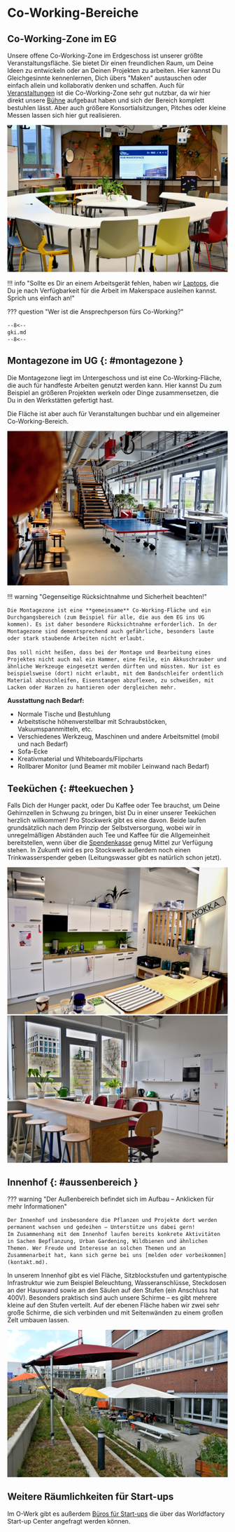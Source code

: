 # Co-Working-Bereiche

## Co-Working-Zone im EG

Unsere offene Co-Working-Zone im Erdgeschoss ist unserer größte Veranstaltungsfläche. Sie bietet Dir einen freundlichen Raum, um Deine Ideen zu entwickeln oder an Deinen Projekten zu arbeiten. Hier kannst Du Gleichgesinnte kennenlernen, Dich übers "Maken" austauschen oder einfach allein und kollaborativ denken und schaffen. Auch für [Veranstaltungen](veranstaltungen.md) ist die Co-Working-Zone sehr gut nutzbar, da wir hier direkt unsere [Bühne](medienlabor.md#live) aufgebaut haben und sich der Bereich komplett bestuhlen lässt. Aber auch größere Konsortialsitzungen, Pitches oder kleine Messen lassen sich hier gut realisieren.

![@RUB-Makerspace: Co-Working (CC BY-SA 4.0)](medien/RUB-Makerspace_Co-EG_CC-BY-SA-40.jpg)


!!! info "Sollte es Dir an einem Arbeitsgerät fehlen, haben wir [Laptops](digitallabor.md#it), die Du je nach Verfügbarkeit für die Arbeit im Makerspace ausleihen kannst. Sprich uns einfach an!"

??? question "Wer ist die Ansprechperson fürs Co-Working?"
    
    --8<--
    gki.md
    --8<--

## Montagezone im UG {: #montagezone }

Die Montagezone liegt im Untergeschoss und ist eine Co-Working-Fläche, die auch für handfeste Arbeiten genutzt werden kann. Hier kannst Du zum Beispiel an größeren Projekten werkeln oder Dinge zusammensetzen, die Du in den Werkstätten gefertigt hast.   

Die Fläche ist aber auch für Veranstaltungen buchbar und ein allgemeiner Co-Working-Bereich.

![@RUB-Makerspace: Montagezone (CC BY-SA 4.0)](medien/RUB-Makerspace_Co-UG_CC-BY-SA-40.jpg)

!!! warning "Gegenseitige Rücksichtnahme und Sicherheit beachten!"

    Die Montagezone ist eine **gemeinsame** Co-Working-Fläche und ein Durchgangsbereich (zum Beispiel für alle, die aus dem EG ins UG kommen). Es ist daher besondere Rücksichtnahme erforderlich. In der Montagezone sind dementsprechend auch gefährliche, besonders laute oder stark staubende Arbeiten nicht erlaubt. 

    Das soll nicht heißen, dass bei der Montage und Bearbeitung eines Projektes nicht auch mal ein Hammer, eine Feile, ein Akkuschrauber und ähnliche Werkzeuge eingesetzt werden dürften und müssten. Nur ist es beispielsweise (dort) nicht erlaubt, mit dem Bandschleifer ordentlich Material abzuschleifen, Eisenstangen abzuflexen, zu schweißen, mit Lacken oder Harzen zu hantieren oder dergleichen mehr. 

**Ausstattung nach Bedarf:** 

- Normale Tische und Bestuhlung
- Arbeitstische höhenverstellbar mit Schraubstöcken, Vakuumspannmitteln, etc.
- Verschiedenes Werkzeug, Maschinen und andere Arbeitsmittel (mobil und nach Bedarf)
- Sofa-Ecke
- Kreativmaterial und Whiteboards/Flipcharts
- Rollbarer Monitor (und Beamer mit mobiler Leinwand nach Bedarf)

## Teeküchen {: #teekuechen }

Falls Dich der Hunger packt, oder Du Kaffee oder Tee brauchst, um Deine Gehirnzellen in Schwung zu bringen, bist Du in einer unserer Teeküchen herzlich willkommen! Pro Stockwerk gibt es eine davon. Beide laufen grundsätzlich nach dem Prinzip der Selbstversorgung, wobei wir in unregelmäßigen Abständen auch Tee und Kaffee für die Allgemeinheit bereitstellen, wenn über die [Spendenkasse](unterstuetzung.md#barspenden) genug Mittel zur Verfügung stehen. In Zukunft wird es pro Stockwerk außerdem noch einen Trinkwasserspender geben (Leitungswasser gibt es natürlich schon jetzt). 

![@RUB-Makerspace: Teeküche EG (CC BY-SA 4.0)](medien/RUB-Makerspace_Teekuechen_CC-BY-SA-40.jpg)
![@RUB-Makerspace: Teeküche UG (CC BY-SA 4.0)](medien/RUB-Makerspace_Teekuechen_UG_CC-BY-SA-40.jpg)


## Innenhof {: #aussenbereich }

??? warning "Der Außenbereich befindet sich im Aufbau – Anklicken für mehr Informationen"

    Der Innenhof und insbesondere die Pflanzen und Projekte dort werden permanent wachsen und gedeihen – Unterstütze uns dabei gern! 
    Im Zusammenhang mit dem Innenhof laufen bereits konkrete Aktivitäten in Sachen Bepflanzung, Urban Gardening, Wildbienen und ähnlichen Themen. Wer Freude und Interesse an solchen Themen und an Zusammenarbeit hat, kann sich gerne bei uns [melden oder vorbeikommen](kontakt.md). 

In unserem Innenhof gibt es viel Fläche, Sitzblockstufen und  gartentypische Infrastruktur wie zum Beispiel Beleuchtung, Wasseranschlüsse, Steckdosen an der Hauswand sowie an den Säulen auf den Stufen (ein Anschluss hat 400V). Besonders praktisch sind auch unsere Schirme – es gibt mehrere kleine auf den Stufen verteilt. Auf der ebenen Fläche haben wir zwei sehr große Schirme, die sich verbinden und mit Seitenwänden zu einem großen Zelt umbauen lassen.

![@RUB-Makerspace: Innenhof (CC BY-SA 4.0)](medien/RUB-Makerspace_Innenhof_CC-BY-SA-40.jpg) 

## Weitere Räumlichkeiten für Start-ups

Im O-Werk gibt es außerdem [Büros für Start-ups](https://www.worldfactory.de/fokusthemen/team-spaces-co-working) die über das Worldfactory Start-up Center angefragt werden können.

